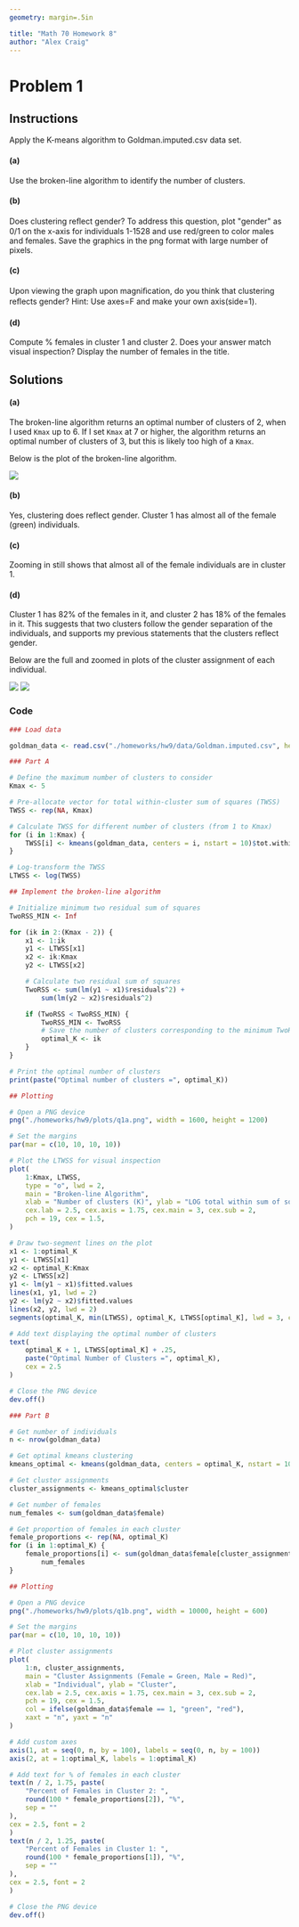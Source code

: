 ```yaml
---
geometry: margin=.5in

title: "Math 70 Homework 8"
author: "Alex Craig"
---
```


# Problem 1

## Instructions

Apply the K-means algorithm to Goldman.imputed.csv data set.

#### (a)

Use the broken-line algorithm to identify the number of clusters.

#### (b)

Does clustering reﬂect gender? To address this question, plot "gender" as 0/1 on the x-axis for individuals 1-1528 and use red/green to color males and females. Save the graphics in the png format with large number of pixels.

#### (c)

Upon viewing the graph upon magniﬁcation, do you think that clustering reﬂects gender? Hint: Use axes=F and make your own axis(side=1).

#### (d)

Compute % females in cluster 1 and cluster 2. Does your answer match visual inspection? Display the number of females in the title.

## Solutions

#### (a)

The broken-line algorithm returns an optimal number of clusters of 2, when I used `Kmax` up to 6. If I set `Kmax` at 7 or higher, the algorithm returns an optimal number of clusters of 3, but this is likely too high of a `Kmax`.

Below is the plot of the broken-line algorithm.

![](./plots/q1a.png)

#### (b)

Yes, clustering does reflect gender. Cluster $1$ has almost all of the female (green) individuals.

#### (c)

Zooming in still shows that almost all of the female individuals are in cluster $1$.

#### (d)

Cluster $1$ has $82\%$ of the females in it, and cluster $2$ has $18\%$ of the females in it. This suggests that two clusters follow the gender separation of the individuals, and supports my previous statements that the clusters reflect gender.

Below are the full and zoomed in plots of the cluster assignment of each individual.

![](./plots/q1b.png)
![](./plots/q1b_close.png)

### Code

```r
### Load data

goldman_data <- read.csv("./homeworks/hw9/data/Goldman.imputed.csv", header = T)

### Part A

# Define the maximum number of clusters to consider
Kmax <- 5

# Pre-allocate vector for total within-cluster sum of squares (TWSS)
TWSS <- rep(NA, Kmax)

# Calculate TWSS for different number of clusters (from 1 to Kmax)
for (i in 1:Kmax) {
    TWSS[i] <- kmeans(goldman_data, centers = i, nstart = 10)$tot.withinss
}

# Log-transform the TWSS
LTWSS <- log(TWSS)

## Implement the broken-line algorithm

# Initialize minimum two residual sum of squares
TwoRSS_MIN <- Inf

for (ik in 2:(Kmax - 2)) {
    x1 <- 1:ik
    y1 <- LTWSS[x1]
    x2 <- ik:Kmax
    y2 <- LTWSS[x2]

    # Calculate two residual sum of squares
    TwoRSS <- sum(lm(y1 ~ x1)$residuals^2) +
        sum(lm(y2 ~ x2)$residuals^2)

    if (TwoRSS < TwoRSS_MIN) {
        TwoRSS_MIN <- TwoRSS
        # Save the number of clusters corresponding to the minimum TwoRSS
        optimal_K <- ik
    }
}

# Print the optimal number of clusters
print(paste("Optimal number of clusters =", optimal_K))

## Plotting

# Open a PNG device
png("./homeworks/hw9/plots/q1a.png", width = 1600, height = 1200)

# Set the margins
par(mar = c(10, 10, 10, 10))

# Plot the LTWSS for visual inspection
plot(
    1:Kmax, LTWSS,
    type = "o", lwd = 2,
    main = "Broken-line Algorithm",
    xlab = "Number of clusters (K)", ylab = "LOG total within sum of squares",
    cex.lab = 2.5, cex.axis = 1.75, cex.main = 3, cex.sub = 2,
    pch = 19, cex = 1.5,
)

# Draw two-segment lines on the plot
x1 <- 1:optimal_K
y1 <- LTWSS[x1]
x2 <- optimal_K:Kmax
y2 <- LTWSS[x2]
y1 <- lm(y1 ~ x1)$fitted.values
lines(x1, y1, lwd = 2)
y2 <- lm(y2 ~ x2)$fitted.values
lines(x2, y2, lwd = 2)
segments(optimal_K, min(LTWSS), optimal_K, LTWSS[optimal_K], lwd = 3, col = 2)

# Add text displaying the optimal number of clusters
text(
    optimal_K + 1, LTWSS[optimal_K] + .25,
    paste("Optimal Number of Clusters =", optimal_K),
    cex = 2.5
)

# Close the PNG device
dev.off()

### Part B

# Get number of individuals
n <- nrow(goldman_data)

# Get optimal kmeans clustering
kmeans_optimal <- kmeans(goldman_data, centers = optimal_K, nstart = 10)

# Get cluster assignments
cluster_assignments <- kmeans_optimal$cluster

# Get number of females
num_females <- sum(goldman_data$female)

# Get proportion of females in each cluster
female_proportions <- rep(NA, optimal_K)
for (i in 1:optimal_K) {
    female_proportions[i] <- sum(goldman_data$female[cluster_assignments == i]) /
        num_females
}

## Plotting

# Open a PNG device
png("./homeworks/hw9/plots/q1b.png", width = 10000, height = 600)

# Set the margins
par(mar = c(10, 10, 10, 10))

# Plot cluster assignments
plot(
    1:n, cluster_assignments,
    main = "Cluster Assignments (Female = Green, Male = Red)",
    xlab = "Individual", ylab = "Cluster",
    cex.lab = 2.5, cex.axis = 1.75, cex.main = 3, cex.sub = 2,
    pch = 19, cex = 1.5,
    col = ifelse(goldman_data$female == 1, "green", "red"),
    xaxt = "n", yaxt = "n"
)

# Add custom axes
axis(1, at = seq(0, n, by = 100), labels = seq(0, n, by = 100))
axis(2, at = 1:optimal_K, labels = 1:optimal_K)

# Add text for % of females in each cluster
text(n / 2, 1.75, paste(
    "Percent of Females in Cluster 2: ",
    round(100 * female_proportions[2]), "%",
    sep = ""
),
cex = 2.5, font = 2
)
text(n / 2, 1.25, paste(
    "Percent of Females in Cluster 1: ",
    round(100 * female_proportions[1]), "%",
    sep = ""
),
cex = 2.5, font = 2
)

# Close the PNG device
dev.off()
```
